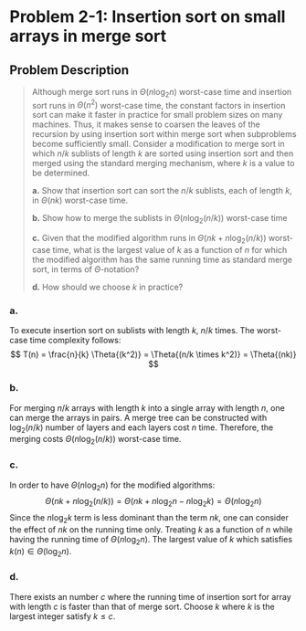 # Problem 2-1: Insertion sort on small arrays in merge sort

## Problem Description
> Although merge sort runs in $\Theta{(n \log_2{n})}$ worst-case time and insertion sort runs in $\Theta{(n^2)}$ worst-case time, the constant factors in insertion sort can make it faster in practice for small problem sizes on many machines. Thus, it makes sense to coarsen the leaves of the recursion by using insertion sort within merge sort when subproblems become sufficiently small. Consider a modification to merge sort in which $n/k$ sublists of length $k$ are sorted using insertion sort and then merged using the standard merging mechanism, where $k$ is a value to be determined.
>
> **a.** Show that insertion sort can sort the $n/k$ sublists, each of length $k$, in $\Theta{(nk)}$ worst-case time.
>
> **b.** Show how to merge the sublists in $\Theta{(n \log_2{(n/k)})}$ worst-case time
>
> **c.** Given that the modified algorithm runs in $\Theta{(nk + n\log_2{(n/k)})}$ worst-case time, what is the largest value of $k$ as a function of $n$ for which the modified algorithm has the same running time as standard merge sort, in terms of $\Theta$-notation?
>
> **d.** How should we choose $k$ in practice?

### a.

To execute insertion sort on sublists with length $k$, $n/k$ times. The worst-case time complexity follows:
$$
T(n) = \frac{n}{k} \Theta{(k^2)} = \Theta{(n/k \times k^2)} = \Theta{(nk)}
$$

### b.
For merging $n/k$ arrays with length $k$ into a single array with length $n$, one can merge the arrays in pairs. A merge tree can be constructed with $\log_2{(n/k)}$ number of layers and each layers cost $n$ time. Therefore, the merging costs $\Theta{(n \log_2{(n/k)})}$ worst-case time.

### c.
In order to have $\Theta{(n \log_2{n})}$ for the modified algorithms:
$$
\Theta{(nk+n\log_2{(n/k)})} = \Theta{(nk+n\log_2{n} - n\log_2{k})} = \Theta{(n \log_2{n})}
$$
Since the $n\log_2{k}$ term is less dominant than the term $nk$, one can consider the effect of $nk$ on the running time only. Treating $k$ as a function of $n$ while having the running time of $\Theta{(n\log_2{n})}$. The largest value of $k$ which satisfies $k(n) \in \Theta{(\log_2{n})}$.

### d.
There exists an number $c$ where the running time of insertion sort for array with length $c$ is faster than that of merge sort. Choose $k$ where $k$ is the largest integer satisfy $k \leq c$.